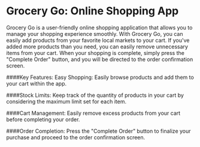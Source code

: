 # Grocery Go: Online Shopping App
Grocery Go is a user-friendly online shopping application that allows you to manage your shopping experience smoothly. With Grocery Go, you can easily add products from your favorite local markets to your cart. If you've added more products than you need, you can easily remove unnecessary items from your cart. When your shopping is complete, simply press the "Complete Order" button, and you will be directed to the order confirmation screen.

####Key Features:
Easy Shopping: Easily browse products and add them to your cart within the app.

####Stock Limits: Keep track of the quantity of products in your cart by considering the maximum limit set for each item.

####Cart Management: Easily remove excess products from your cart before completing your order.

####Order Completion: Press the "Complete Order" button to finalize your purchase and proceed to the order confirmation screen.
